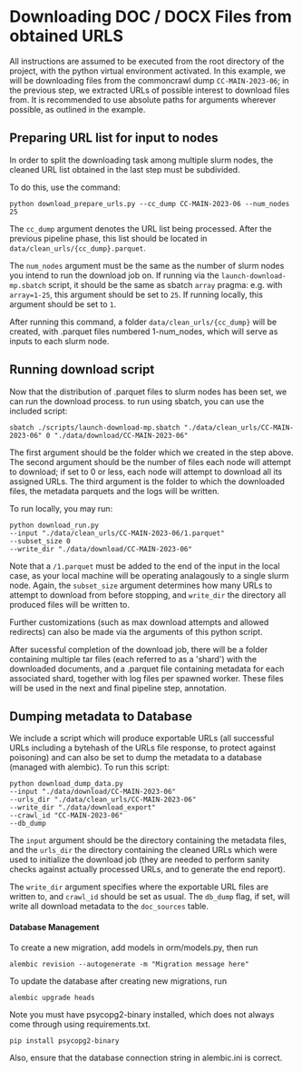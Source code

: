 # Downloading DOC / DOCX Files from obtained URLS

All instructions are assumed to be executed from the root directory of the project, with the python virtual environment
activated. In this example, we will be downloading files from the commoncrawl dump `CC-MAIN-2023-06`; in the previous
step, we extracted URLs of possible interest to download files from. It is recommended to use absolute paths for
arguments wherever possible, as outlined in the example.

## Preparing URL list for input to nodes

In order to split the downloading task among multiple slurm nodes, the cleaned URL list obtained in the last step must
be subdivided.

To do this, use the command:

```shell
python download_prepare_urls.py --cc_dump CC-MAIN-2023-06 --num_nodes 25
```

The `cc_dump` argument denotes the URL list being processed. After the previous pipeline phase, this list should be
located in `data/clean_urls/{cc_dump}.parquet`.

The `num_nodes` argument must be the same as the number of slurm nodes you intend to run the download job on. If
running via the `launch-download-mp.sbatch`
script, it should be the same as sbatch `array` pragma: e.g. with `array=1-25`, this argument should be set to `25`. If
running locally, this argument should be set to `1`.

After running this command, a folder `data/clean_urls/{cc_dump}` will be created, with .parquet files numbered
1-num_nodes, which will serve as inputs to each slurm node.

## Running download script

Now that the distribution of .parquet files to slurm nodes has been set, we can run the download process.
to run using sbatch, you can use the included script:

```shell
sbatch ./scripts/launch-download-mp.sbatch "./data/clean_urls/CC-MAIN-2023-06" 0 "./data/download/CC-MAIN-2023-06"
```

The first argument should be the folder which we created in the step above. The second argument should be the number of
files each node will attempt to download; if set to 0 or less, each node will attempt to download all its assigned URLs.
The third argument is the folder to which the downloaded files, the metadata parquets and the logs will be written.

To run locally, you may run:

```shell
python download_run.py
--input "./data/clean_urls/CC-MAIN-2023-06/1.parquet"
--subset_size 0
--write_dir "./data/download/CC-MAIN-2023-06"
```

Note that a `/1.parquet` must be added to the end of the input in the local case, as your local machine will be
operating analagously to a single slurm node.
Again, the `subset_size` argument determines how many URLs to attempt to download from before stopping, and `write_dir` the directory all produced files will be written to.

Further customizations (such as max download attempts and allowed redirects) can also be made via the arguments of this
python script.

After sucessful completion of the download job, there will be a folder containing multiple
tar files (each referred to as a 'shard') with the downloaded documents, and a .parquet file containing metadata for
each associated shard, together with log files per spawned worker.
These files will be used in the next and final pipeline step, annotation.

## Dumping metadata to Database

We include a script which will produce exportable URLs (all successful URLs including a bytehash of the URLs file response, to protect against poisoning) and can also be set to dump the metadata to a database (managed with alembic). To run this script:

```shell
python download_dump_data.py
--input "./data/download/CC-MAIN-2023-06"
--urls_dir "./data/clean_urls/CC-MAIN-2023-06"
--write_dir "./data/download_export"
--crawl_id "CC-MAIN-2023-06"
--db_dump
```

The `input` argument should be the directory containing the metadata files, and the `urls_dir` the directory containing the cleaned URLs which were used to initialize the download job (they are needed to perform sanity checks against actually processed URLs, and to generate the end report).

The `write_dir` argument specifies where the exportable URL files are written to, and `crawl_id` should be set as usual. The `db_dump` flag, if set, will write all download metadata to the `doc_sources` table.

#### Database Management

To create a new migration, add models in orm/models.py, then run

```shell
alembic revision --autogenerate -m "Migration message here"
```

To update the database after creating new migrations, run

```shell
alembic upgrade heads
```

Note you must have psycopg2-binary installed, which does not always come through using requirements.txt.

```shell
pip install psycopg2-binary
```

Also, ensure that the database connection string in alembic.ini is correct.
